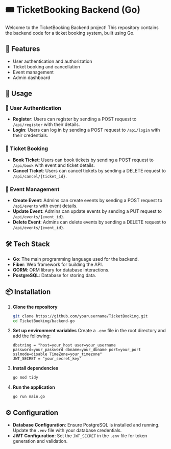 # 🎟️ TicketBooking Backend (Go)

Welcome to the TicketBooking Backend project! This repository contains the backend code for a ticket booking system, built using Go. 

## 🚀 Features

- User authentication and authorization
- Ticket booking and cancellation
- Event management
- Admin dashboard


## 📖 Usage

### 🔐 User Authentication

- **Register**: Users can register by sending a POST request to `/api/register` with their details.
- **Login**: Users can log in by sending a POST request to `/api/login` with their credentials.

### 🎫 Ticket Booking

- **Book Ticket**: Users can book tickets by sending a POST request to `/api/book` with event and ticket details.
- **Cancel Ticket**: Users can cancel tickets by sending a DELETE request to `/api/cancel/{ticket_id}`.

### 📅 Event Management

- **Create Event**: Admins can create events by sending a POST request to `/api/events` with event details.
- **Update Event**: Admins can update events by sending a PUT request to `/api/events/{event_id}`.
- **Delete Event**: Admins can delete events by sending a DELETE request to `/api/events/{event_id}`.


## 🛠️ Tech Stack

- **Go**: The main programming language used for the backend.
- **Fiber**: Web framework for building the API.
- **GORM**: ORM library for database interactions.
- **PostgreSQL**: Database for storing data.

## 📦 Installation

1. **Clone the repository**
    ```sh
    git clone https://github.com/yourusername/TicketBooking.git
    cd TicketBooking/backend-go
    ```

2. **Set up environment variables**
    Create a `.env` file in the root directory and add the following:
    ```env
    dbstring = "host=your_host user=your_username password=your_password dbname=your_dbname port=your_port sslmode=disable TimeZone=your_timezone"
    JWT_SECRET = "your_secret_key"
    ```

3. **Install dependencies**
    ```sh
    go mod tidy
    ```

4. **Run the application**
    ```sh
    go run main.go
    ```

## ⚙️ Configuration

- **Database Configuration**: Ensure PostgreSQL is installed and running. Update the `.env` file with your database credentials.
- **JWT Configuration**: Set the `JWT_SECRET` in the `.env` file for token generation and validation.
